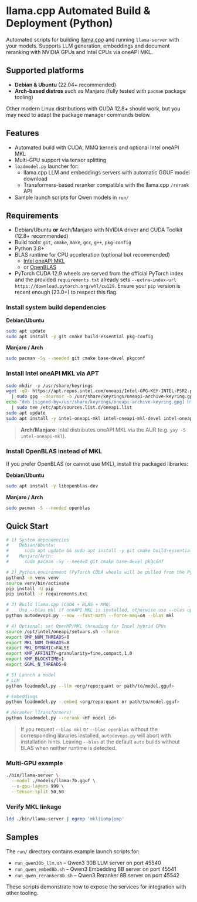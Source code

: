 # llama.cpp Automated Build & Deployment (Python)

Automated scripts for building [llama.cpp](https://github.com/ggml-org/llama.cpp) and running
`llama-server` with your models. Supports LLM generation, embeddings and document reranking
with NVIDIA GPUs and Intel CPUs via oneAPI MKL.

## Supported platforms

- **Debian & Ubuntu** (22.04+ recommended)
- **Arch-based distros** such as Manjaro (fully tested with `pacman` package tooling)

Other modern Linux distributions with CUDA 12.8+ should work, but you may need to adapt the
package manager commands below.

## Features

- Automated build with CUDA, MMQ kernels and optional Intel oneAPI MKL
- Multi-GPU support via tensor splitting
- `loadmodel.py` launcher for:
  - llama.cpp LLM and embeddings servers with automatic GGUF model download
  - Transformers-based reranker compatible with the llama.cpp `/rerank` API
- Sample launch scripts for Qwen models in `run/`

## Requirements

- Debian/Ubuntu **or** Arch/Manjaro with NVIDIA driver and CUDA Toolkit (12.8+ recommended)
- Build tools: `git`, `cmake`, `make`, `gcc`, `g++`, `pkg-config`
- Python 3.8+
- BLAS runtime for CPU acceleration (optional but recommended)
  - [Intel oneAPI MKL](https://www.intel.com/content/www/us/en/developer/tools/oneapi/onemkl-download.html)
  - or [OpenBLAS](https://www.openblas.net/)
- PyTorch CUDA 12.9 wheels are served from the official PyTorch index and the provided
  `requirements.txt` already sets `--extra-index-url https://download.pytorch.org/whl/cu129`.
  Ensure your `pip` version is recent enough (23.0+) to respect this flag.

### Install system build dependencies

**Debian/Ubuntu**

```bash
sudo apt update
sudo apt install -y git cmake build-essential pkg-config
```

**Manjaro / Arch**

```bash
sudo pacman -Sy --needed git cmake base-devel pkgconf
```

### Install Intel oneAPI MKL via APT

```bash
sudo mkdir -p /usr/share/keyrings
wget -qO- https://apt.repos.intel.com/oneapi/Intel-GPG-KEY-INTEL-PSR2.pub \
  | sudo gpg --dearmor -o /usr/share/keyrings/oneapi-archive-keyring.gpg
echo "deb [signed-by=/usr/share/keyrings/oneapi-archive-keyring.gpg] https://apt.repos.intel.com/oneapi all main" \
  | sudo tee /etc/apt/sources.list.d/oneapi.list
sudo apt update
sudo apt install -y intel-oneapi-mkl intel-oneapi-mkl-devel intel-oneapi-openmp
```

> **Arch/Manjaro:** Intel distributes oneAPI MKL via the AUR (e.g. `yay -S intel-oneapi-mkl`).

### Install OpenBLAS instead of MKL

If you prefer OpenBLAS (or cannot use MKL), install the packaged libraries:

**Debian/Ubuntu**

```bash
sudo apt install -y libopenblas-dev
```

**Manjaro / Arch**

```bash
sudo pacman -S --needed openblas
```

## Quick Start

```bash
# 1) System dependencies
#    Debian/Ubuntu:
#      sudo apt update && sudo apt install -y git cmake build-essential pkg-config
#    Manjaro/Arch:
#      sudo pacman -Sy --needed git cmake base-devel pkgconf

# 2) Python environment (PyTorch CUDA wheels will be pulled from the PyTorch cu129 index)
python3 -m venv venv
source venv/bin/activate
pip install -U pip
pip install -r requirements.txt

# 3) Build llama.cpp (CUDA + BLAS + MMQ)
#    Use --blas mkl if oneAPI MKL is installed, otherwise use --blas openblas or omit the flag for auto-detect.
python autodevops.py --now --fast-math --force-mmq=on --blas mkl

# 4) Optional: set OpenMP/MKL threading for Intel hybrid CPUs
source /opt/intel/oneapi/setvars.sh --force
export OMP_NUM_THREADS=8
export MKL_NUM_THREADS=8
export MKL_DYNAMIC=FALSE
export KMP_AFFINITY=granularity=fine,compact,1,0
export KMP_BLOCKTIME=1
export GGML_N_THREADS=8

# 5) Launch a model
# LLM
python loadmodel.py --llm <org/repo:quant or path/to/model.gguf>

# Embeddings
python loadmodel.py --embed <org/repo:quant or path/to/model.gguf>

# Reranker (Transformers)
python loadmodel.py --rerank <HF model id>
```

> If you request `--blas mkl` or `--blas openblas` without the corresponding libraries installed,
> `autodevops.py` will abort with installation hints. Leaving `--blas` at the default `auto`
> builds without BLAS when neither runtime is detected.

### Multi-GPU example

```bash
./bin/llama-server \
  --model ./models/llama-7b.gguf \
  --n-gpu-layers 999 \
  --tensor-split 50,50
```

### Verify MKL linkage

```bash
ldd ./bin/llama-server | egrep 'mkl|iomp|omp'
```

## Samples

The `run/` directory contains example launch scripts for:

- `run_qwen30b_llm.sh` – Qwen3 30B LLM server on port 45540
- `run_qwen_embed8b.sh` – Qwen3 Embedding 8B server on port 45541
- `run_qwen_reranker8b.sh` – Qwen3 Reranker 8B server on port 45542

These scripts demonstrate how to expose the services for integration with other tooling.

